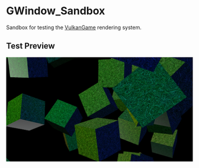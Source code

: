 # GWindow_Sandbox
Sandbox for testing the [VulkanGame](https://github.com/metalmario971/VulkanGame) rendering system.

## Test Preview
![Image](./screenshot-01.png)